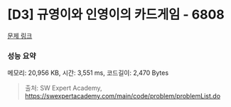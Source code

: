 # [D3] 규영이와 인영이의 카드게임 - 6808 

[문제 링크](https://swexpertacademy.com/main/code/problem/problemDetail.do?contestProbId=AWgv9va6HnkDFAW0) 

### 성능 요약

메모리: 20,956 KB, 시간: 3,551 ms, 코드길이: 2,470 Bytes



> 출처: SW Expert Academy, https://swexpertacademy.com/main/code/problem/problemList.do